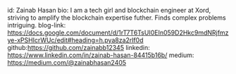id: Zainab Hasan
bio: I am a tech girl and blockchain engineer at Xord, striving to amplify the blockchain expertise futher. Finds complex problems intriguing.
blog-link: https://docs.google.com/document/d/1rT7T6TsUI0EIn059D2Hkc9mdNRjfmzye-xPSHIcrWUc/edit#heading=h.pya8za2rlf0d
github:https://github.com/zainabb12345
linkedin: https://www.linkedin.com/in/zainab-hasan-84415b16b/
medium: https://medium.com/@zainabhasan2405
